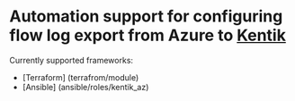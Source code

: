 # Automation support for configuring flow log export from Azure to [Kentik](https://portal.kentik.com)

Currently supported frameworks:
* [Terraform] (terrafrom/module)
* [Ansible] (ansible/roles/kentik_az) 
